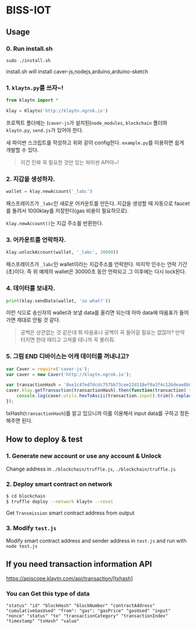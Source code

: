 # BISS-IOT

## Usage

### 0. Run install.sh
	sudo ./install.sh 
install.sh will install caver-js,nodejs,arduino,arduino-sketch 

### 1. `klaytn.py`를 쓰자~!
```python
from klaytn import *

klay = Klaytn('http://klaytn.ngrok.io')
```

프로젝트 폴더에는 (`caver-js`가 설치된)`node_modules`, `blockchain` 폴더와 `klaytn.py`, `send.js`가 있어야 한다.
 
새 파이썬 스크립트를 작성하고 위와 같이 config한다. `example.py`를 이용하면 쉽게 개발할 수 있다.

> 이건 진짜 꼭 필요한 것만 있는 파이썬 API야~!

### 2. 지갑을 생성하자.
```python
wallet = klay.newAccount('_labc')
```
패스프레이즈가 `_labc`인 새로운 어카운트를 만든다. 지갑을 생성할 때 자동으로 faucet를 돌려서 1000klay를 저장한다(gas 비용이 필요하므로).

`klay.newAccount()`는 지갑 주소를 반환한다.

### 3. 어카운트를 언락하자.
```python
klay.unlockAccount(wallet, '_labc', 30000))
```

패스프레이즈가 `_labc`인 wallet이라는 지갑주소를 언락한다. 마지막 인수는 언락 기간(초)이다. 즉 위 예제의 wallet은 30000초 동안 언락되고 그 이후에는 다시 lock된다.

### 4. 데이터를 보내자.
```python
print(klay.sendData(wallet, 'so what?'))
```

이런 식으로 송신자의 wallet과 보낼 data를 올리면 되는데 아마 data에 따옴표가 들어가면 제대로 안될 것 같다. 

> 공백은 상관없는 것 같은데 뭐 따옴표나 공백이 꼭 들어갈 필요는 없잖아? 만약 터지면 한대 때리고 고쳐줄 테니까 꼭 불러줘.

### 5. 그럼 END 디바이스는 어캐 데이터를 꺼내냐고?

```js
var Caver = require('caver-js');
var caver = new Caver('http://klaytn.ngrok.io');

var transactionHash = '0xe1c47ed7dcdc757bb73cee22d118ef0a3f4c126deae8b88b811a71d76f0704ba';
caver.klay.getTransaction(transactionHash).then(function(transaction) {
    console.log(caver.utils.hexToAscii(transaction.input).trim().replace('6FÐ!', ''));
});
```

txHash(`transactionHash`)를 알고 있으니까 이를 이용해서 input data를 구하고 정돈해주면 된다.

## How to deploy & test

### 1. Generate new account or use any account & Unlock
Change address in `./blockchain/truffle.js`, `./blockchain/truffle.js`

### 2. Deploy smart contract on network

```bash
$ cd blockchain
$ truffle deploy --network klaytn --reset
```

Get `Transmission` smart contract address from output

### 3. Modify `test.js`
Modify smart contract address and sender address in `test.js` and run with `node test.js`



## If you need transaction information API

https://apiscope.klaytn.com/api/transaction/[txhash]

### You can Get this type of data
```
"status" "id" "blockHash" "blockNumber" "contractAddress" "cumulativeGasUsed" "from": "gas": "gasPrice" "gasUsed" "input"
"nonce" "status" "to" "transactionCategory" "transactionIndex" "timestamp" "txHash" "value"
```

